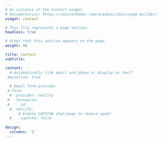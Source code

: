 ```yaml
---
# An instance of the Contact widget.
# Documentation: https://sourcethemes.com/academic/docs/page-builder/
widget: contact

# This file represents a page section.
headless: true

# Order that this section appears on the page.
weight: 80

title: Contact
subtitle:

content:
  # Automatically link email and phone or display as text?
 #autolink: true
  
  # Email form provider
 # form:
  #  provider: netlify
 #   formspree:
 #     id:
  #  netlify:
      # Enable CAPTCHA challenge to reduce spam?
  #    captcha: false
  
design:
  columns: '2'
---
```

